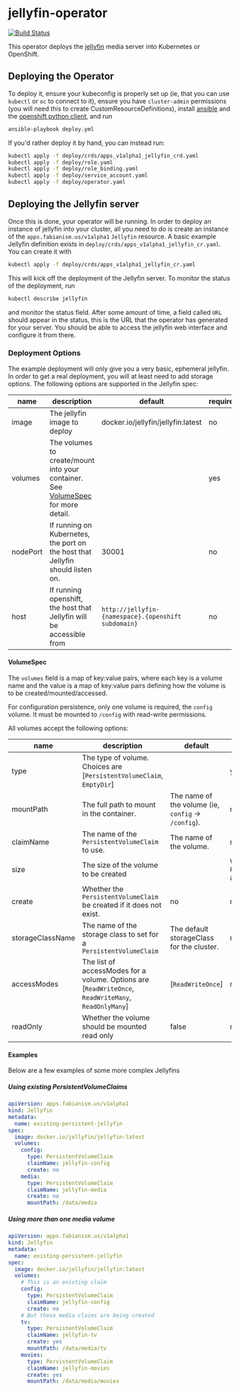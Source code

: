 # jellyfin-operator
[![Build Status](https://travis-ci.org/fabianvf/jellyfin-operator.svg?branch=master)](https://travis-ci.org/fabianvf/jellyfin-operator)

This operator deploys the [jellyfin](https://jellyfin.readthedocs.io) media server into Kubernetes or OpenShift.

## Deploying the Operator
To deploy it, ensure your kubeconfig is properly set up (ie, that you can use `kubectl` or `oc` to connect to it), 
ensure you have `cluster-admin` permissions (you will need this to create CustomResourceDefinitions),
install [ansible](https://docs.ansible.com/ansible/latest/installation_guide/intro_installation.html) and
the [openshift python client](https://github.com/openshift/openshift-restclient-python/#installation), and run

```bash
ansible-playbook deploy.yml
```

If you'd rather deploy it by hand, you can instead run:

```bash
kubectl apply -f deploy/crds/apps_v1alpha1_jellyfin_crd.yaml
kubectl apply -f deploy/role.yaml
kubectl apply -f deploy/role_binding.yaml
kubectl apply -f deploy/service_account.yaml
kubectl apply -f deploy/operator.yaml
```

## Deploying the Jellyfin server
Once this is done, your operator will be running. In order to deploy an instance of jellyfin into your cluster,
all you need to do is create an instance of the `apps.fabianism.us/v1alpha1` `Jellyfin` resource. A basic example
Jellyfin definition exists in `deploy/crds/apps_v1alpha1_jellyfin_cr.yaml`. You can create it with

```bash
kubectl apply -f deploy/crds/apps_v1alpha1_jellyfin_cr.yaml
```

This will kick off the deployment of the Jellyfin server. To monitor the status of the deployment, run

```bash
kubectl describe jellyfin
```

and monitor the status field. After some amount of time, a field called `URL` should appear in the status,
this is the URL that the operator has generated for your server. You should be able to access the jellyfin
web interface and configure it from there.


### Deployment Options

The example deployment will only give you a very basic, ephemeral jellyfin. In order to get a real deployment,
you will at least need to add storage options. The following options are supported in the Jellyfin spec:

| name | description | default | required |
|-|-|-|-|
| image | The jellyfin image to deploy | docker.io/jellyfin/jellyfin:latest | no |
| volumes | The volumes to create/mount into your container. See [VolumeSpec](#volumespec) for more detail. | | yes |
| nodePort | If running on Kubernetes, the port on the host that Jellyfin should listen on. | 30001 | no |
| host | If running openshift, the host that Jellyfin will be accessible from | `http://jellyfin-{namespace}.{openshift subdomain}` | no |


#### VolumeSpec

The `volumes` field is a map of key:value pairs, where each key is a volume name and the value is a map of key:value pairs defining
how the volume is to be created/mounted/accessed.

For configuration persistence, only one volume is required, the `config` volume. It must be mounted to `/config` with read-write permissions.

All volumes accept the following options:

| name | description | default | required |
|-|-|-|-|
| type | The type of volume. Choices are [`PersistentVolumeClaim`, `EmptyDir`] | | yes |
| mountPath | The full path to mount in the container. | The name of the volume (ie, `config` -> `/config`). | no |
| claimName | The name of the `PersistentVolumeClaim` to use. | The name of the volume. | no |
| size | The size of the volume to be created |  | When `type` is `PersistentVolumeClaim` and `create` is `true`. |
| create | Whether the `PersistentVolumeClaim` be created if it does not exist. | no | no |
| storageClassName | The name of the storage class to set for a `PersistentVolumeClaim` | The default storageClass for the cluster. | no |
| accessModes | The list of accessModes for a volume. Options are [`ReadWriteOnce`, `ReadWriteMany`, `ReadOnlyMany`] | [`ReadWriteOnce`] | no |
| readOnly | Whether the volume should be mounted read only | false | no |

#### Examples

Below are a few examples of some more complex Jellyfins

##### Using existing PersistentVolumeClaims
```yaml
apiVersion: apps.fabianism.us/v1alpha1
kind: Jellyfin
metadata:
  name: existing-persistent-jellyfin
spec:
  image: docker.io/jellyfin/jellyfin:latest
  volumes:
    config:
      type: PersistentVolumeClaim
      claimName: jellyfin-config
      create: no
    media:
      type: PersistentVolumeClaim
      claimName: jellyfin-media
      create: no
      mountPath: /data/media
```

##### Using more than one media volume

```yaml
apiVersion: apps.fabianism.us/v1alpha1
kind: Jellyfin
metadata:
  name: existing-persistent-jellyfin
spec:
  image: docker.io/jellyfin/jellyfin:latest
  volumes:
    # This is an existing claim
    config:
      type: PersistentVolumeClaim
      claimName: jellyfin-config
      create: no
    # But these media claims are being created
    tv:
      type: PersistentVolumeClaim
      claimName: jellyfin-tv
      create: yes
      mountPath: /data/media/tv
    movies:
      type: PersistentVolumeClaim
      claimName: jellyfin-movies
      create: yes
      mountPath: /data/media/movies
```
